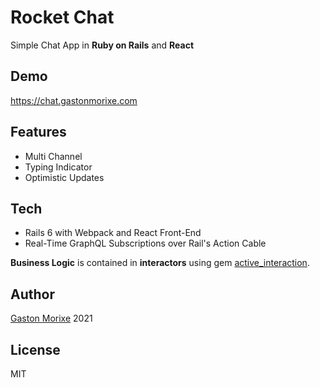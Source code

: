# Rocket Chat

Simple Chat App in **Ruby on Rails** and **React**

## Demo

https://chat.gastonmorixe.com

## Features
- Multi Channel
- Typing Indicator
- Optimistic Updates

## Tech

- Rails 6 with Webpack and React Front-End
- Real-Time GraphQL Subscriptions over Rail's Action Cable

**Business Logic** is contained in **interactors** using gem [active_interaction](https://github.com/AaronLasseigne/active_interaction).

## Author

[Gaston Morixe](https://gastonmorixe.com) 2021

## License

MIT

